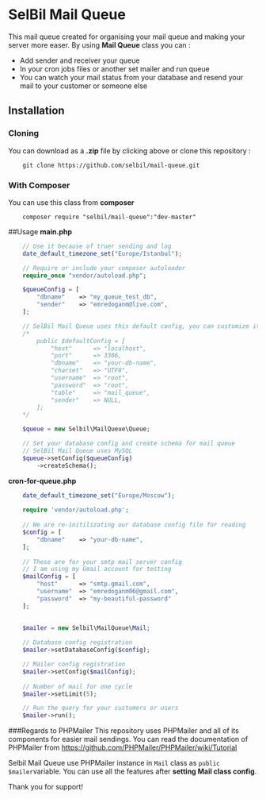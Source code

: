 # SelBil Mail Queue

This mail queue created for organising your mail queue and making your server more easer. By using **Mail Queue** class you can :
* Add sender and receiver your queue
* In your cron jobs files or another set mailer and run queue
* You can watch your mail status from your database and resend your mail to your customer or someone else

## Installation
### Cloning
You can download as a **.zip** file by clicking above or clone this repository :
```
	git clone https://github.com/selbil/mail-queue.git
```

### With Composer
You can use this class from __composer__
```
	composer require "selbil/mail-queue":"dev-master"
```

##Usage
__main.php__
```php
	// Use it because of truer sending and log
	date_default_timezone_set("Europe/Istanbul");

	// Require or include your composer autoloader
	require_once "vendor/autoload.php";

	$queueConfig = [
		"dbname"	=> "my_queue_test_db",
		"sender"	=> "emredoganm@live.com",
	];

	// SelBil Mail Queue uses this default config, you can customize it with setConfig() function
	/*
		public $defaultConfig = [
		    "host"      => "localhost",
		    "port"      => 3306,
		    "dbname"    => "your-db-name",
		    "charset"   => "UTF8",
		    "username"  => "root",
		    "password"  => "root",
		    "table"     => "mail_queue",
		    "sender"    => NULL,
		];
	*/

	$queue = new Selbil\MailQueue\Queue;

	// Set your database config and create schema for mail queue
	// SelBil Mail Queue uses MySQL
	$queue->setConfig($queueConfig)
		->createSchema();
```

__cron-for-queue.php__
```php
	date_default_timezone_set("Europe/Moscow");
	
	require 'vendor/autoload.php';
	
	// We are re-initilizating our database config file for reading
	$config = [
		"dbname"	=> "your-db-name",
	];
	
	// These are for your smtp mail server config
	// I am using my Gmail account for testing
	$mailConfig = [
		"host" 		=> "smtp.gmail.com",
		"username"	=> "emredoganm06@gmail.com",
		"password"	=> "my-beautiful-password"
	];

	
	$mailer = new Selbil\MailQueue\Mail;
	
	// Database config registration
	$mailer->setDatabaseConfig($config);

	// Mailer config registration
	$mailer->setConfig($mailConfig);
	
	// Number of mail for one cycle
	$mailer->setLimit(5);

	// Run the query for your customers or users
	$mailer->run();
```

###Regards to PHPMailer
This repository uses PHPMailer and all of its components for easier mail sendings. You can read the documentation of PHPMailer from https://github.com/PHPMailer/PHPMailer/wiki/Tutorial

Selbil Mail Queue use PHPMailer instance in `Mail` class as `public $mailer`variable. You can use all the features after __setting Mail class config__.

Thank you for support!
